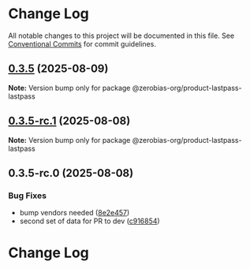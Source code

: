 # Change Log

All notable changes to this project will be documented in this file.
See [Conventional Commits](https://conventionalcommits.org) for commit guidelines.

## [0.3.5](https://github.com/zerobias-org/product/compare/@zerobias-org/product-lastpass-lastpass@0.3.5-rc.1...@zerobias-org/product-lastpass-lastpass@0.3.5) (2025-08-09)

**Note:** Version bump only for package @zerobias-org/product-lastpass-lastpass





## [0.3.5-rc.1](https://github.com/zerobias-org/product/compare/@zerobias-org/product-lastpass-lastpass@0.3.5-rc.0...@zerobias-org/product-lastpass-lastpass@0.3.5-rc.1) (2025-08-08)

**Note:** Version bump only for package @zerobias-org/product-lastpass-lastpass





## 0.3.5-rc.0 (2025-08-08)


### Bug Fixes

* bump vendors needed ([8e2e457](https://github.com/zerobias-org/product/commit/8e2e457e0b5d7141a05e8f2c178bc2854f2b7178))
* second set of data for PR to dev ([c916854](https://github.com/zerobias-org/product/commit/c916854bcf229b1c2042ffdea18472d66a061aaf))





# Change Log
